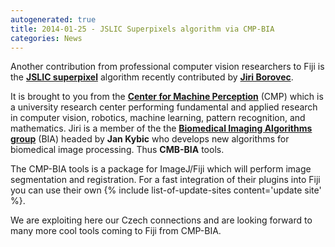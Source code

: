 ```yaml
---
autogenerated: true
title: 2014-01-25 - JSLIC Superpixels algorithm via CMP-BIA
categories: News
---
```


Another contribution from professional computer vision researchers to Fiji is the [**JSLIC superpixel**](/plugins/cmp-bia-tools) algorithm recently contributed by [**Jiri Borovec**](http://cmp.felk.cvut.cz/~borovji3/).

It is brought to you from the [**Center for Machine Perception**](http://cmp.felk.cvut.cz/) (CMP) which is a university research center performing fundamental and applied research in computer vision, robotics, machine learning, pattern recognition, and mathematics. Jiri is a member of the the [**Biomedical Imaging Algorithms group**](http://www.fel.cvut.cz/vv/tymy/mip.html) (BIA) headed by **Jan Kybic** who develops new algorithms for biomedical image processing. Thus **CMB-BIA** tools.

The CMP-BIA tools is a package for ImageJ/Fiji which will perform image segmentation and registration. For a fast integration of their plugins into Fiji you can use their own {% include list-of-update-sites content='update site' %}.

We are exploiting here our Czech connections and are looking forward to many more cool tools coming to Fiji from CMP-BIA.


